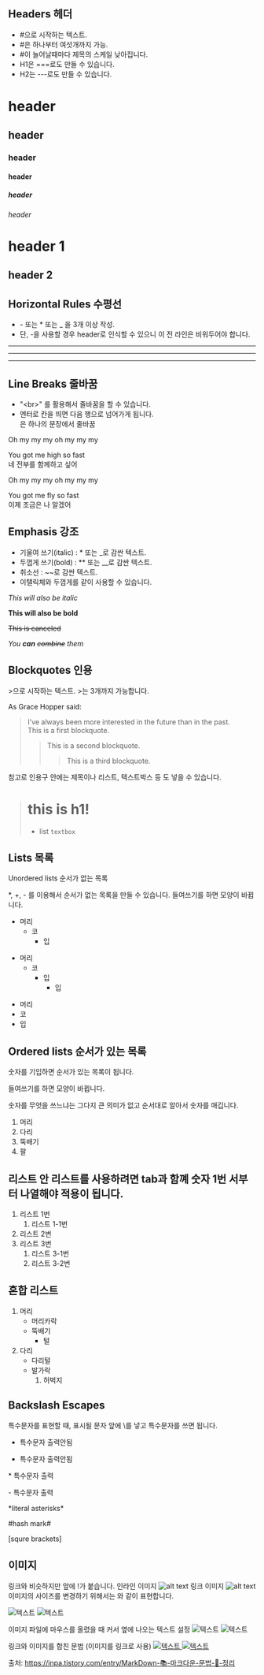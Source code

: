 
## Headers 헤더

* #으로 시작하는 텍스트.
* #은 하나부터 여섯개까지 가능.
* #이 늘어날때마다 제목의 스케일 낮아집니다.
* H1은 ===로도 만들 수 있습니다.
* H2는 ---로도 만들 수 있습니다.


# header
## header
### header
#### header
##### header
###### header

header 1 
===

header 2
---

## Horizontal Rules 수평선

* \- 또는 * 또는 _ 을 3개 이상 작성.
* 단, -을 사용할 경우 header로 인식할 수 있으니 이 전 라인은 비워두어야 합니다.

---
***
___

## Line Breaks 줄바꿈
* "\<br\>" 를 활용해서 줄바꿈을 할 수 있습니다.
* 엔터로 칸을 띄면 다음 행으로 넘어가게 됩니다. <br>은 하나의 문장에서 줄바꿈

Oh my my my oh my my my

You got me high so fast <br>
네 전부를 함께하고 싶어

Oh my my my oh my my my

You got me fly so fast <br> 이제 조금은 나 알겠어

## Emphasis 강조
* 기울여 쓰기(italic) : * 또는 _로 감싼 텍스트.
* 두껍게 쓰기(bold) : ** 또는 __로 감싼 텍스트.
* 취소선 : ~~로 감싼 텍스트.
* 이탤릭체와 두껍게를 같이 사용할 수 있습니다.

 _This will also be italic_

**This will also be bold**
  
~~This is canceled~~

_You **can** ~~combine~~ them_

## Blockquotes 인용

\>으로 시작하는 텍스트.
\>는 3개까지 가능합니다.

As Grace Hopper said:
> I’ve always been more interested in the future than in the past.    
> This is a first blockquote.
> > This is a second blockquote.
> > > This is a third blockquote.

참고로 인용구 안에는 제목이나 리스트, 텍스트박스 등 도 넣을 수 있습니다.

> # this is h1!
> * list
> `textbox`


## Lists 목록

Unordered lists 순서가 없는 목록

\*, +, - 를 이용해서 순서가 없는 목록을 만들 수 있습니다.
들여쓰기를 하면 모양이 바뀝니다.

* 머리
  * 코
    * 입
      

+ 머리
  + 코
    + 입
      * 입

- 머리
- 코
- 입


## Ordered lists 순서가 있는 목록

숫자를 기입하면 순서가 있는 목록이 됩니다.

들여쓰기를 하면 모양이 바뀝니다.

숫자를 무엇을 쓰느냐는 그다지 큰 의미가 없고 순서대로 알아서 숫자를 매깁니다.

1. 머리
2. 다리
3. 뚝배기
5. 팔 <!-- 5번을 썻는데도 4번으로 표시된다. -->

## 리스트 안 리스트를 사용하려면 tab과 함꼐 숫자 1번 서부터 나열해야 적용이 됩니다.

1. 리스트 1번 
    1. 리스트 1-1번
2. 리스트 2번 
3. 리스트 3번 
    1. 리스트 3-1번 <!-- 리스트 안 리스트를 사용하려면 tab과 함꼐 숫자 1번 서부터 -->
    2. 리스트 3-2번

## 혼합 리스트

1. 머리
   * 머리카락
   * 뚝배기
      + 털
2. 다리
   - 다리털
   - 발가락
      1. 허벅지


## Backslash Escapes

특수문자를 표현할 때, 표시될 문자 앞에 \를 넣고 특수문자를 쓰면 됩니다.

* 특수문자 출력안됨
- 특수문자 출력안됨

\* 특수문자 출력

\- 특수문자 출력

\*literal asterisks\*

\#hash mark\#

\[squre brackets\]


## 이미지
링크와 비슷하지만 앞에 !가 붙습니다.
인라인 이미지 ![alt text](/test.png)
링크 이미지 ![alt text](image_URL)
이미지의 사이즈를 변경하기 위해서는 <img width="OOOpx" height="OOOpx"></img>와 같이 표현합니다.

![텍스트](이미지파일경로.jpg)
![텍스트](이미지파일URL)

이미지 파일에 마우스를 올렸을 때 커서 옆에 나오는 텍스트 설정
![텍스트](이미지파일경로.jpg "이미지이름") 
![텍스트](이미지파일URL "이미지이름")


링크와 이미지를 합친 문법 (이미지를 링크로 사용)
[ ![텍스트](이미지URL) ]( 링크URL )
[![텍스트](https://t1.daumcdn.net/cfile/tistory/2444873B57E257821F)](https://unity3d.com/kr)






출처: https://inpa.tistory.com/entry/MarkDown-📚-마크다운-문법-💯-정리




